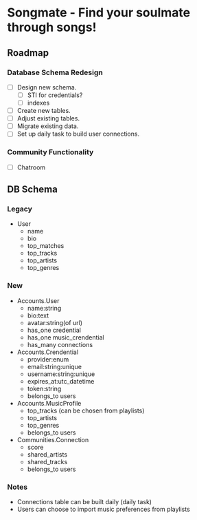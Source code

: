 # Songmate - Find your soulmate through songs!

## Roadmap

### Database Schema Redesign
- [ ] Design new schema.
  - [ ] STI for credentials?
  - [ ] indexes
- [ ] Create new tables.
- [ ] Adjust existing tables.
- [ ] Migrate existing data.
- [ ] Set up daily task to build user connections.

### Community Functionality
- [ ] Chatroom

## DB Schema
### Legacy
- User
  - name
  - bio
  - top_matches
  - top_tracks
  - top_artists
  - top_genres

### New
- Accounts.User
  - name:string
  - bio:text
  - avatar:string(of url)
  * has_one credential
  * has_one music_crendential
  * has_many connections
- Accounts.Crendential
  - provider:enum
  - email:string:unique
  - username:string:unique
  - expires_at:utc_datetime
  - token:string
  * belongs_to users
- Accounts.MusicProfile
  - top_tracks (can be chosen from playlists)
  - top_artists
  - top_genres
  * belongs_to users
- Communities.Connection
  - score
  - shared_artists
  - shared_tracks
  * belongs_to users

### Notes
- Connections table can be built daily (daily task)
- Users can choose to import music preferences from playlists
